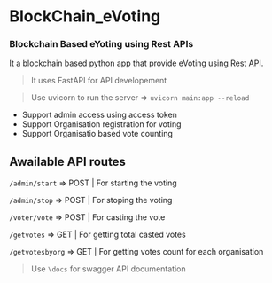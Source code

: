 # BlockChain_eVoting <br/>

### Blockchain Based eYoting using Rest APIs

It a blockchain based python app that provide eVoting using Rest API.

> It uses FastAPI for API developement

> Use uvicorn to run the server => `uvicorn main:app --reload`

- Support admin access using access token
- Support Organisation registration for voting
- Support Organisatio based vote counting

## Awailable API routes

`/admin/start` => POST | For starting the voting

`/admin/stop` => POST | For stoping the voting

`/voter/vote` => POST | For casting the vote

`/getvotes` => GET | For getting total casted votes

`/getvotesbyorg` => GET | For getting votes count for each organisation

> Use `\docs` for swagger API documentation
